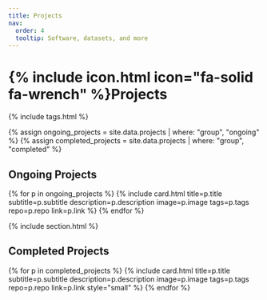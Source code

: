 ```yaml
---
title: Projects
nav:
  order: 4
  tooltip: Software, datasets, and more
---
```


# {% include icon.html icon="fa-solid fa-wrench" %}Projects

{% include tags.html %}

{% assign ongoing_projects = site.data.projects | where: "group", "ongoing" %}
{% assign completed_projects = site.data.projects | where: "group", "completed" %}

## Ongoing Projects

{% for p in ongoing_projects %}
  {% include card.html
    title=p.title
    subtitle=p.subtitle
    description=p.description
    image=p.image
    tags=p.tags
    repo=p.repo
    link=p.link
  %}
{% endfor %}

{% include section.html %}

## Completed Projects

{% for p in completed_projects %}
  {% include card.html
    title=p.title
    subtitle=p.subtitle
    description=p.description
    image=p.image
    tags=p.tags
    repo=p.repo
    link=p.link
    style="small"
  %}
{% endfor %}
